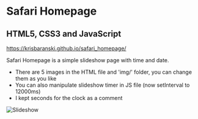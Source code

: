 # Safari Homepage

## HTML5, CSS3 and JavaScript

https://krisbaranski.github.io/safari_homepage/

Safari Homepage is a simple slideshow page with time and date.

- There are 5 images in the HTML file and 'img/' folder, you can change them as you like
- You can also manipulate slideshow timer in JS file (now setInterval to 12000ms)
- I kept seconds for the clock as a comment

![Slideshow](slideshow.gif)

